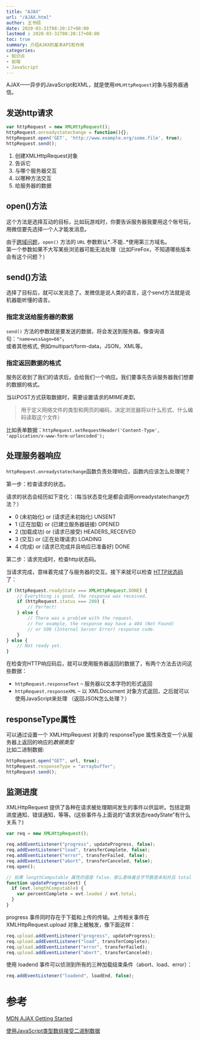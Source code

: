 ```yaml
---
title: "AJAX"
url: "/AJAX.html"
author: 王书硕
date: 2020-03-31T08:20:17+08:00
lastmod : 2020-03-31T08:20:17+08:00
toc: true
summary: 介绍AJAX的基本API和作用
categories:
- 知识点
- 前端
- JavaScript
---
```


AJAX——异步的JavaScript和XML，就是使用`XMLHttpRequest`对象与服务器通信。

## 发送http请求

```js
var httpRequest = new XMLHttpRequest();
httpRequest.onreadystatechange = function(){};
httpRequest.open('GET', 'http://www.example.org/some.file', true);
httpRequest.send();
```
1. 创建XMLHttpRequest对象
1. 告诉它
  1. 与哪个服务器交互
  1. 以哪种方法交互
  1. 给服务器的数据
 
## open()方法
这个方法是选择互动的目标，比如玩游戏时，你要告诉服务器我要用这个账号玩，用微信要先选择一个人才能发消息。

由于[跨域问题][cors]，`open()` 方法的 `URL` 参数默认*..不能..*使用第三方域名。  
第一个参数如果不大写某些浏览器可能无法处理（比如FireFox，不知道哪些版本会有这个问题？）  

## send()方法
选择了目标后，就可以发消息了。发微信是说人类的语言，这个send方法就是说机器能听懂的语言。

### 指定发送给服务器的数据
`send()` 方法的参数就是要发送的数据，将会发送到服务器。像查询语句：`"name=wss&age=66"`，  
或者其他格式, 例如multipart/form-data，JSON，XML等。

### 指定返回数据的格式
服务区收到了我们的请求后，会给我们一个响应。我们要事先告诉服务器我们想要的数据的格式。

当以POST方式获取数据时，需要设置请求的*MIME类型*。
> 用于定义网络文件的类型和网页的编码，决定浏览器将以什么形式、什么编码读取这个文件）   

比如表单数据：`httpRequest.setRequestHeader('Content-Type', 'application/x-www-form-urlencoded');`

## 处理服务器响应
`httpRequest.onreadystatechange`函数负责处理响应，函数内应该怎么处理呢？

第一步：检查请求的状态。

请求的状态会经历如下变化：（每当状态变化是都会调用onreadystatechange方法？）  
- 0 (未初始化) or (请求还未初始化) UNSENT
- 1 (正在加载) or (已建立服务器链接) OPENED
- 2 (加载成功) or (请求已接受) HEADERS_RECEIVED
- 3 (交互) or (正在处理请求) LOADING
- 4 (完成) or (请求已完成并且响应已准备好) DONE

第二步：请求完成时，检查http状态码。

当请求完成，意味着完成了与服务器的交互。接下来就可以检查 [HTTP状态码][http-state-code] 了：

```js
if (httpRequest.readyState === XMLHttpRequest.DONE) {
    // Everything is good, the response was received.
    if (httpRequest.status === 200) {
        // Perfect!
    } else {
        // There was a problem with the request.
        // For example, the response may have a 404 (Not Found)
        // or 500 (Internal Server Error) response code.
    }
} else {
    // Not ready yet.
}
```

在检查完HTTP响应码后，就可以使用服务器返回的数据了，有两个方法去访问这些数据：  
- `httpRequest.responseText` – 服务器以文本字符的形式返回  
- `httpRequest.responseXML` – 以 XMLDocument 对象方式返回，之后就可以使用JavaScript来处理
（返回JSON怎么处理？）

## responseType属性
可以通过设置一个 XMLHttpRequest 对象的 responseType 属性来改变一个从服务器上返回的响应的*数据类型*  
比如二进制数据:
```js
httpRequest.open("GET", url, true);
httpRequest.responseType = "arraybuffer";
httpRequest.send();
```

## 监测进度
XMLHttpRequest 提供了各种在请求被处理期间发生的事件以供监听。包括定期进度通知、错误通知，等等。(这些事件与上面说的“请求状态readyState”有什么关系？)

```js
var req = new XMLHttpRequest();

req.addEventListener("progress", updateProgress, false);
req.addEventListener("load", transferComplete, false);
req.addEventListener("error", transferFailed, false);
req.addEventListener("abort", transferCanceled, false);
req.open();

// 如果 lengthComputable 属性的值是 false，那么意味着总字节数是未知并且 total 的值为零。
function updateProgress(evt) {
  if (evt.lengthComputable) {
    var percentComplete = evt.loaded / evt.total;
  } 
}

```

progress 事件同时存在于下载和上传的传输。上传相关事件在 XMLHttpRequest.upload 对象上被触发，像下面这样：
```js
req.upload.addEventListener("progress", updateProgress);
req.upload.addEventListener("load", transferComplete);
req.upload.addEventListener("error", transferFailed);
req.upload.addEventListener("abort", transferCanceled);
```
使用 loadend 事件可以侦测到所有的三种加载结束条件（abort、load、error）：
```js
req.addEventListener("loadend", loadEnd, false);
```

# 参考

[MDN AJAX Getting Started](https://developer.mozilla.org/zh-CN/docs/Web/Guide/AJAX/Getting_Started)

[使用JavaScript类型数组接受二进制数据][BinaryData]


[BinaryData]:https://developer.mozilla.org/zh-CN/docs/Web/API/XMLHttpRequest/Sending_and_Receiving_Binary_Data
[http-state-code]:http://www.runoob.com/http/http-status-codes.html
[cors]:/2018/06/22/cors.html
